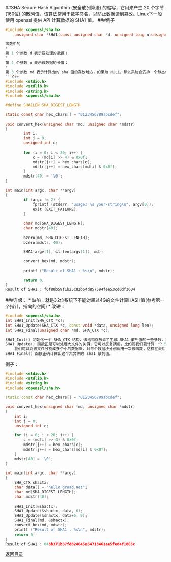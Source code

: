 ##SHA
Secure Hash Algorithm (安全散列算法) 的缩写，它用来产生 20 个字节 (160位) 的散列值，该算法常用于数字签名，以防止数据遭到篡改。Linux下一般使用 openssl 提供 API 计算数据的 SHA1 值。
###例子
```C
#include <openssl/sha.h>
    unsigned char *SHA1(const unsigned char *d, unsigned long n,unsigned char *md);```

函数中的
* 
第 1 个参数 d 表示要处理的数据；
* 
第 2 个参数 n 表示该数据的长度；
* 
第 3 个参数 md 表示计算出的 sha 值的存放地方，如果为 NULL，那么系统会安排一个静态缓冲区对其存储。
```C++
#include <stdio.h>
#include <stdlib.h>
#include <string.h>
#include <openssl/sha.h>
　
#define SHA1LEN SHA_DIGEST_LENGTH
　
static const char hex_chars[] = "0123456789abcdef";
　
void convert_hex(unsigned char *md, unsigned char *mdstr)
{
        int i;
        int j = 0;
        unsigned int c;
        
        for (i = 0; i < 20; i++) {
            c = (md[i] >> 4) & 0x0f;
            mdstr[j++] = hex_chars[c];
            mdstr[j++] = hex_chars[md[i] & 0x0f];
        }
        mdstr[40] = '\0';
}
　
int main(int argc, char **argv)
{
        if (argc != 2) {
            fprintf (stderr, "usage: %s your-string\n", argv[0]);
            exit (EXIT_FAILURE);
        }
        
        char md[SHA_DIGEST_LENGTH];
        char mdstr[40];
        
        bzero(md, SHA_DIGEST_LENGTH);
        bzero(mdstr, 40);
        
        SHA1(argv[1], strlen(argv[1]), md);
        
        convert_hex(md, mdstr);
        
        printf ("Result of SHA1 : %s\n", mdstr);
        
        return 0;
}
Result of SHA1 : f6f80b59f1b25c82b64d857594fee53cd0df3604
```
###升级：
* 
缺陷：就是32位系统下不能对超过4G的文件计算HASH值(参考第一个指针，指向的空间)
* 
改进：
```C++
#include <openssl/sha.h>  
int SHA1_Init(SHA_CTX *c);  
int SHA1_Update(SHA_CTX *c, const void *data, unsigned long len);  
int SHA1_Final(unsigned char *md, SHA_CTX *c);  
　
SHA1_Init() 初始化一个 SHA_CTX 结构，该结构存放弄了生成 SHA1 散列值的一些参数，在应用中可以不用关系该结构的内容。
SHA1_Update() 函数正是可以处理大文件的关键。它可以反复调用，比如说我们要计算一个 5G 文件的散列值，
    我们可以将该文件分割成多个小的数据块，对每个数据块分别调用一次该函数，这样在最后就能够应用 
SHA1_Final() 函数正确计算出这个大文件的 sha1 散列值。
```
例子：
```C++
#include <stdio.h>  
#include <stdlib.h>  
#include <string.h>  
#include <openssl/sha.h>  
   
static const char hex_chars[] = "0123456789abcdef";  
   
void convert_hex(unsigned char *md, unsigned char *mdstr)  
{  
    int i;  
    int j = 0;  
    unsigned int c;  
   
    for (i = 0; i < 20; i++) {  
        c = (md[i] >> 4) & 0x0f;  
        mdstr[j++] = hex_chars[c];  
        mdstr[j++] = hex_chars[md[i] & 0x0f];  
    }  
    mdstr[40] = '\0';  
}  
   
int main(int argc, char **argv)  
{  
    SHA_CTX shactx;  
    char data[] = "hello groad.net";  
    char md[SHA_DIGEST_LENGTH];  
    char mdstr[40];  
  
    SHA1_Init(&shactx);  
    SHA1_Update(&shactx, data, 6);  
    SHA1_Update(&shactx, data+6, 9);  
    SHA1_Final(md, &shactx);  
    convert_hex(md, mdstr);  
    printf ("Result of SHA1 : %s\n", mdstr);  
    return 0;  
}    
Result of SHA1 : 048b371b37fd824645a54718461ae5fe84f1805c  
```


[返回目录](README.md)